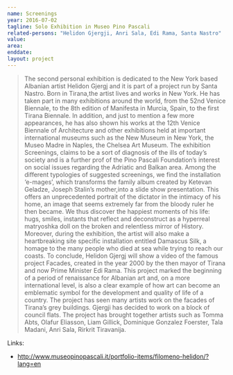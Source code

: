 ```yaml
---
name: Screenings
year: 2016-07-02
tagline: Solo Exhibition in Museo Pino Pascali
related-persons: "Helidon Gjergji, Anri Sala, Edi Rama, Santa Nastro"
value:
area:
enddate:
layout: project
---
```


>The second personal exhibition is dedicated to the New York based Albanian artist Helidon Gjergj and it is part of a project run by Santa Nastro. Born in Tirana,the artist lives and works in New York. He has taken part in many exhibitions around the world, from the 52nd Venice Biennale, to the 8th edition of   Manifesta in Murcia, Spain, to the first Tirana  Biennale. In addition, and just to mention a few more appearances, he has also shown his works at the 12th Venice Biennale of Architecture and other exhibitions held at important international museums such as the New Museum in New York, the Museo Madre in Naples, the Chelsea Art Museum.
The exhibition Screenings, claims to be a sort of diagnosis of the ills of today’s society and is a further prof of the Pino Pascali Foundation’s interest on social issues regarding the Adriatic and Balkan area. Among the different typologies of suggested screenings, we find the installation ‘e-mages’, which transforms the family album created by Ketevan Geladze, Joseph Stalin’s mother,into a slide show presentation. This offers an  unprecedented portrait of the dictator in the intimacy of his home, an image that seems extremely far from the bloody ruler he then became. We thus discover the happiest moments of his life: hugs, smiles, instants that reflect and deconstruct as a hyperreal matryoshka doll on the broken and relentless mirror of History. Moreover, during the exhibition, the artist will also make a heartbreaking site specific installation entitled Damascus Silk, a homage to the many people who died at sea while trying to reach our coasts.
To conclude, Helidon Gjergj will show a video of the famous project Facades, created in the year 2000 by the then mayor of Tirana and now Prime Minister Edi Rama. This project marked the beginning of a period of renaissance for Albanian art and, on a more international level, is also a clear example of how art can become an emblematic symbol for the development and quality of life of a country.
The project has seen many artists work on the facades of Tirana’s grey buildings. Gjergji has decided to work on a block of council flats. The project has brought together artists such as Tomma Abts, Olafur Eliasson, Liam Gillick, Dominique Gonzalez Foerster, Tala Madani, Anri Sala, Rirkrit Tiravanija.

Links:
* <http://www.museopinopascali.it/portfolio-items/filomeno-helidon/?lang=en>
